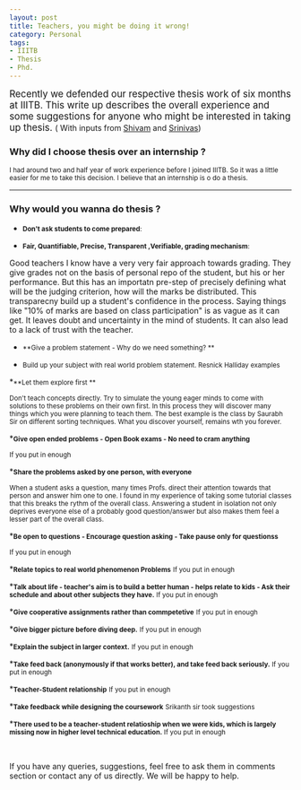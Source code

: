 ```yaml
---
layout: post
title: Teachers, you might be doing it wrong!
category: Personal
tags:
- IIITB
- Thesis
- Phd.
---
```

<big> Recently we defended our respective thesis work of six months at IIITB. This write up describes the overall experience and some suggestions for anyone who might be interested in taking up thesis. </big> ( With inputs from [Shivam](http://shivam-agarwal.github.io) and [Srinivas](https://www.facebook.com/srinivas.r.vaidya)) 

### Why did I choose thesis over an internship ?

<small>I had around two and half year of work experience before I joined IIITB. So it was a little easier for me to take this decision. I believe that an internship is o do a thesis.</small>

__________

### Why would you wanna do thesis ?

*	<small> **Don't ask students to come prepared**: </small>

*	<small>**Fair, Quantifiable, Precise, Transparent ,Verifiable, grading mechanism**:</small>

Good teachers I know have a very very fair approach towards grading. They give grades not on the basis of personal repo of the student, but his or her performance. But this has an importatn pre-step of precisely defining what will be the judging criterion, how will the marks be distributed. This transparecny build up a student's confidence in the process. Saying things like "10% of marks are based on class participation" is as vague as it can get. It leaves doubt and uncertainty in the mind of students. It can also lead to a lack of trust with the teacher.  

*	<small>**Give a problem statement - Why do we need something? **</small>

*	<small>Build up your subject with real world problem statement. Resnick Halliday examples</small>

*<small>**Let them explore first **</small>

<small>Don't teach concepts directly. Try to simulate the young eager minds to come with solutions to these problems on their own first. In this process they will discover many things which you were planning to teach them. The best example is the class by Saurabh Sir on different sorting techniques. What you discover yourself, remains wth you forever.</small>


*<small>**Give open ended problems - Open Book exams - No need to cram anything**
</small>

<small>If you put in enough</small>

*<small>**Share the problems asked by one person, with everyone**
</small>

<small>When a student asks a question, many times Profs. direct their attention towards that person and answer him one to one. I found in my experience of taking some tutorial classes that this breaks the rythm of the overall class. Answering a student in isolation not only deprives everyone else of a probably good question/answer but also makes them feel a lesser part of the overall class.  </small>

*<small>**Be open to questions - Encourage question asking - Take pause only for questionss** </small>

<small>If you put in enough</small>

*<small>**Relate topics to real world phenomenon Problems**</small>
<small>If you put in enough</small>

*<small>**Talk about life - teacher's aim is to build a better human - helps relate to kids - Ask their schedule and about other subjects they have.** </small>
<small>If you put in enough</small>

*<small>**Give cooperative assignments rather than commpetetive**</small>
<small>If you put in enough</small>


*<small>**Give bigger picture before diving deep.**</small>
<small>If you put in enough</small>


*<small>**Explain the subject in larger context.**</small>
<small>If you put in enough</small>


*<small>**Take feed back (anonymously if that works better), and take feed back seriously.** </small>
<small>If you put in enough</small>


*<small>**Teacher-Student relationship**</small>
<small>If you put in enough</small>

*<small>**Take feedback while designing the coursework**</small>
<small>Srikanth sir took suggestions</small>

 
*<small>**There used to be a teacher-student relatioship when we were kids, which is largely missing now in higher level technical education.** </small>
<small>If you put in enough</small>


<br>

If you have any queries, suggestions, feel free to ask them in comments section or contact any of us directly. We will be happy to help.
